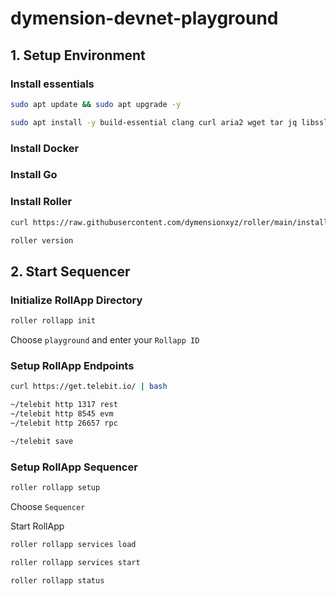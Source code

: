 # dymension-devnet-playground

## 1. Setup Environment
### Install essentials
```Bash
sudo apt update && sudo apt upgrade -y
```
```Bash
sudo apt install -y build-essential clang curl aria2 wget tar jq libssl-dev pkg-config make
```
### Install Docker

### Install Go


### Install Roller
```Bash
curl https://raw.githubusercontent.com/dymensionxyz/roller/main/install.sh | bash
```
```Bash
roller version
```
## 2. Start Sequencer
### Initialize RollApp Directory
```Bash
roller rollapp init
```
Choose `playground` and enter your `Rollapp ID`

### Setup RollApp Endpoints
```Bash
curl https://get.telebit.io/ | bash
```
```Bash
~/telebit http 1317 rest
~/telebit http 8545 evm
~/telebit http 26657 rpc
```
```Bash
~/telebit save
```
### Setup RollApp Sequencer
```Bash
roller rollapp setup
```
Choose `Sequencer` 

Start RollApp
```Bash
roller rollapp services load
```
```Bash
roller rollapp services start
```
```Bash
roller rollapp status
```

























